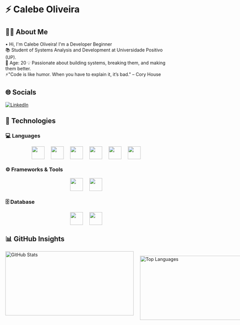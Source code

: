 # ⚡ Calebe Oliveira

## 👨‍💻 About Me
• Hi, I'm Calebe Oliveira! I'm a Developer Beginner  
📚 Student of Systems Analysis and Development at Universidade Positivo (UP).  
🎯 Age: 20 
💡 Passionate about building systems, breaking them, and making them better.  
⚡"Code is like humor. When you have to explain it, it’s bad." – Cory House  

## 🌐 Socials
[![LinkedIn](https://camo.githubusercontent.com/bbd5a3be2124528ab2064d49356ed845b5f9a05fc79c603e25c76c6601e28b67/68747470733a2f2f696d672e736869656c64732e696f2f62616467652f4c696e6b6564496e2d2532333030373742352e7376673f6c6f676f3d6c696e6b6564696e266c6f676f436f6c6f723d7768697465)](https://www.linkedin.com/in/calebe-andreatta-0a4205304/)

## 🚀 Technologies

### 💻 Languages
<div style="display: flex; gap: 20px; justify-content: center; align-items: center;">
  <img src="https://cdn.jsdelivr.net/gh/devicons/devicon@latest/icons/python/python-original.svg" style="width: 40px; height: auto;"/>
  <img src="https://cdn.jsdelivr.net/gh/devicons/devicon@latest/icons/java/java-original.svg" style="width: 40px; height: auto;"/>
  <img src="https://cdn.jsdelivr.net/gh/devicons/devicon@latest/icons/c/c-original.svg" style="width: 40px; height: auto;"/>
  <img src="https://cdn.jsdelivr.net/gh/devicons/devicon@latest/icons/javascript/javascript-original.svg" style="width: 40px; height: auto;"/>
  <img src="https://cdn.jsdelivr.net/gh/devicons/devicon@latest/icons/html5/html5-original.svg" style="width: 40px; height: auto;"/>
  <img src="https://cdn.jsdelivr.net/gh/devicons/devicon@latest/icons/css3/css3-original.svg" style="width: 40px; height: auto;"/>
</div>

### ⚙️ Frameworks & Tools
<div style="display: flex; gap: 20px; justify-content: center; align-items: center;">
  <img src="https://cdn.jsdelivr.net/gh/devicons/devicon@latest/icons/bootstrap/bootstrap-original.svg" style="width: 40px; height: auto;"/>
  <img src="https://cdn.jsdelivr.net/gh/devicons/devicon@latest/icons/git/git-original.svg" style="width: 40px; height: auto;"/>
</div>

### 🗄️ Database
<div style="display: flex; gap: 20px; justify-content: center; align-items: center;">
  <img src="https://cdn.jsdelivr.net/gh/devicons/devicon@latest/icons/mysql/mysql-original.svg" style="width: 40px; height: auto;"/>
  <img src="https://cdn.jsdelivr.net/gh/devicons/devicon@latest/icons/sqlite/sqlite-original.svg" style="width: 40px; height: auto;"/>
</div>

## 📊 GitHub Insights

<div style="display: flex; gap: 20px; justify-content: space-between;">
  <img 
    alt="GitHub Stats" 
    height="200" 
    width="400"
    src="https://github-readme-stats.vercel.app/api?username=cntoliveira&show_icons=true&theme=radical&include_all_commits=true&locale=en" 
  />

  <img 
    alt="Top Languages" 
    height="200" 
    width="400"
    src="https://github-readme-stats.vercel.app/api/top-langs/?username=cntoliveira&theme=radical&layout=compact&langs_count=6" 
  />
</div>
